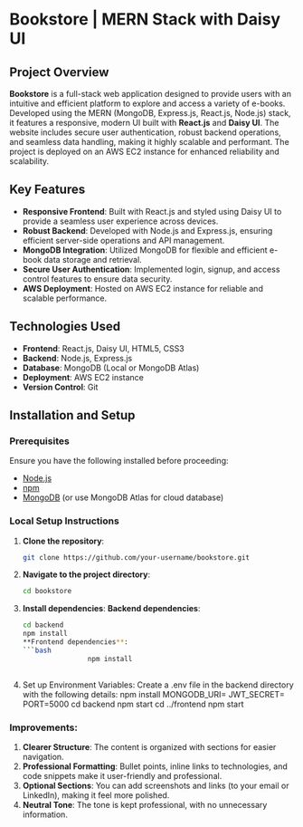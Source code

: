 # Bookstore | MERN Stack with Daisy UI

## Project Overview
**Bookstore** is a full-stack web application designed to provide users with an intuitive and efficient platform to explore and access a variety of e-books. Developed using the MERN (MongoDB, Express.js, React.js, Node.js) stack, it features a responsive, modern UI built with **React.js** and **Daisy UI**. The website includes secure user authentication, robust backend operations, and seamless data handling, making it highly scalable and performant. The project is deployed on an AWS EC2 instance for enhanced reliability and scalability.

## Key Features
- **Responsive Frontend**: Built with React.js and styled using Daisy UI to provide a seamless user experience across devices.
- **Robust Backend**: Developed with Node.js and Express.js, ensuring efficient server-side operations and API management.
- **MongoDB Integration**: Utilized MongoDB for flexible and efficient e-book data storage and retrieval.
- **Secure User Authentication**: Implemented login, signup, and access control features to ensure data security.
- **AWS Deployment**: Hosted on AWS EC2 instance for reliable and scalable performance.

## Technologies Used
- **Frontend**: React.js, Daisy UI, HTML5, CSS3
- **Backend**: Node.js, Express.js
- **Database**: MongoDB (Local or MongoDB Atlas)
- **Deployment**: AWS EC2 instance
- **Version Control**: Git

## Installation and Setup

### Prerequisites
Ensure you have the following installed before proceeding:
- [Node.js](https://nodejs.org/)
- [npm](https://www.npmjs.com/)
- [MongoDB](https://www.mongodb.com/) (or use MongoDB Atlas for cloud database)

### Local Setup Instructions
1. **Clone the repository**:
   ```bash
   git clone https://github.com/your-username/bookstore.git
2. **Navigate to the project directory**:
      ```bash
   cd bookstore
3. **Install dependencies**:
   **Backend dependencies**:
     ```bash
   cd backend
   npm install
   **Frontend dependencies**:
     ```bash
                     npm install
                                                                                    cd ../frontend
4. Set up Environment Variables: Create a .env file in the backend directory with the following details:
npm install
MONGODB_URI=<your-mongodb-connection-string>
JWT_SECRET=<your-jwt-secret-key>
PORT=5000
cd backend
npm start
cd ../frontend
npm start

### Improvements:
1. **Clearer Structure**: The content is organized with sections for easier navigation.
2. **Professional Formatting**: Bullet points, inline links to technologies, and code snippets make it user-friendly and professional.
3. **Optional Sections**: You can add screenshots and links (to your email or LinkedIn), making it feel more polished.
4. **Neutral Tone**: The tone is kept professional, with no unnecessary information.

